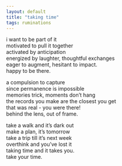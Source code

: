 ```yaml
---
layout: default
title: "taking time"
tags: ruminations
---
```


i want to be part of it\
motivated to pull it together\
activated by anticipation\
energized by laughter, thoughtful exchanges\
eager to augment, hesitant to impact.\
happy to be there.

a compulsion to capture\
since permanence is impossible\
memories trick, moments don’t hang\
the records you make are the closest you get\
that was real - you were there!\
behind the lens, out of frame.

take a walk and it’s dark out\
make a plan, it’s tomorrow\
take a trip till it’s next week\
overthink and you’ve lost it\
taking time and it takes you.\
take your time.